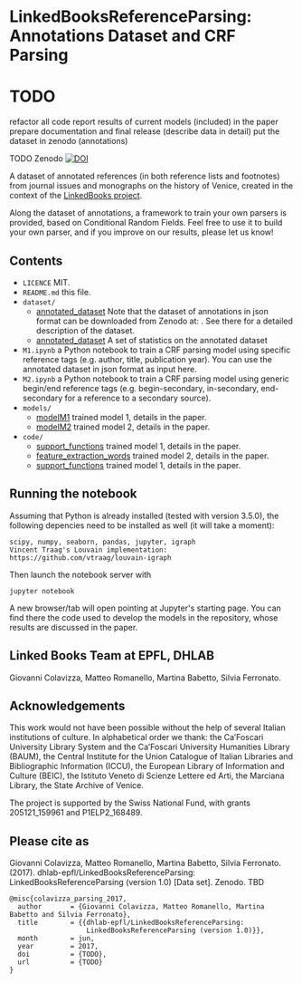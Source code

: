 # LinkedBooksReferenceParsing: Annotations Dataset and CRF Parsing

# TODO
refactor all code
report results of current models (included) in the paper
prepare documentation and final release (describe data in detail)
put the dataset in zenodo (annotations)

TODO Zenodo
[![DOI](https://zenodo.org/badge/79789632.svg)](https://zenodo.org/badge/latestdoi/79789632)

A dataset of annotated references (in both reference lists and footnotes) from journal issues and monographs on the history of Venice, created in the context of the [LinkedBooks project](http://dhlab.epfl.ch/page-127959-en.html). 

Along the dataset of annotations, a framework to train your own parsers is provided, based on Conditional Random Fields. Feel free to use it to build your own parser, and if you improve on our results, please let us know!

## Contents

* `LICENCE` MIT.
* `README.md` this file.
* `dataset/`
    * [annotated_dataset](dataset/annotated_dataset.json.zip) Note that the dataset of annotations in json format can be downloaded from Zenodo at: . See there for a detailed description of the dataset.
    * [annotated_dataset](dataset/report.p) A set of statistics on the annotated dataset
* `M1.ipynb` a Python notebook to train a CRF parsing model using specific reference tags (e.g. author, title, publication year). You can use the annotated dataset in json format as input here.
* `M2.ipynb` a Python notebook to train a CRF parsing model using generic begin/end reference tags (e.g. begin-secondary, in-secondary, end-secondary for a reference to a secondary source).
* `models/`
    * [modelM1](models/modelM1_ALL_L.pkl) trained model 1, details in the paper.
    * [modelM2](models/modelM1_ALL_L.pkl) trained model 2, details in the paper.
* `code/`
    * [support_functions](code/support_functions.py) trained model 1, details in the paper.
    * [feature_extraction_words](models/modelM1_ALL_L.pkl) trained model 2, details in the paper.
    * [support_functions](code/support_functions.py) trained model 1, details in the paper.

## Running the notebook

Assuming that Python is already installed (tested with version 3.5.0), the following depencies need to be installed as well (it will take a moment):

    scipy, numpy, seaborn, pandas, jupyter, igraph
    Vincent Traag's Louvain implementation: https://github.com/vtraag/louvain-igraph

Then launch the notebook server with

    jupyter notebook

A new browser/tab will open pointing at Jupyter's starting page. You can find there the code used to develop the models in the repository, whose results are discussed in the paper.

## Linked Books Team at EPFL, DHLAB
Giovanni Colavizza, Matteo Romanello, Martina Babetto, Silvia Ferronato.

## Acknowledgements
This work would not have been possible without the help of several Italian institutions of culture. 
In alphabetical order we thank: the Ca’Foscari University Library System and the Ca’Foscari University Humanities Library (BAUM), the Central Institute for the Union Catalogue of Italian Libraries and Bibliographic Information (ICCU), the European Library of Information and Culture (BEIC), the Istituto Veneto di Scienze Lettere ed Arti, the Marciana Library, the State Archive of Venice.

The project is supported by the Swiss National Fund, with grants 205121_159961 and P1ELP2_168489.

## Please cite as

Giovanni Colavizza, Matteo Romanello, Martina Babetto, Silvia Ferronato. (2017). dhlab-epfl/LinkedBooksReferenceParsing: LinkedBooksReferenceParsing (version 1.0) [Data set]. Zenodo. TBD

    @misc{colavizza_parsing_2017,
      author       = {Giovanni Colavizza, Matteo Romanello, Martina Babetto and Silvia Ferronato},
      title        = {{dhlab-epfl/LinkedBooksReferenceParsing: 
                       LinkedBooksReferenceParsing (version 1.0)}},
      month        = jun,
      year         = 2017,
      doi          = {TODO},
      url          = {TODO}
    }
